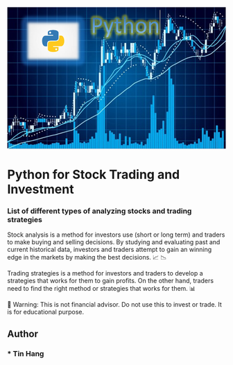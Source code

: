 <img src="TitlePython.PNG">

# Python for Stock Trading and Investment

### List of different types of analyzing stocks and trading strategies

Stock analysis is a method for investors use (short or long term) and traders to make buying and selling decisions. By studying and evaluating past and current historical data, investors and traders attempt to gain an winning edge in the markets by making the best decisions. :chart_with_upwards_trend: :chart_with_downwards_trend:  

Trading strategies is a method for investors and traders to develop a strategies that works for them to gain profits. On the other hand, traders need to find the right method or strategies that works for them. :bar_chart:  

:red_circle: Warning: This is not financial advisor.  Do not use this to invest or trade. It is for educational purpose.  

## Author  
### * Tin Hang  
